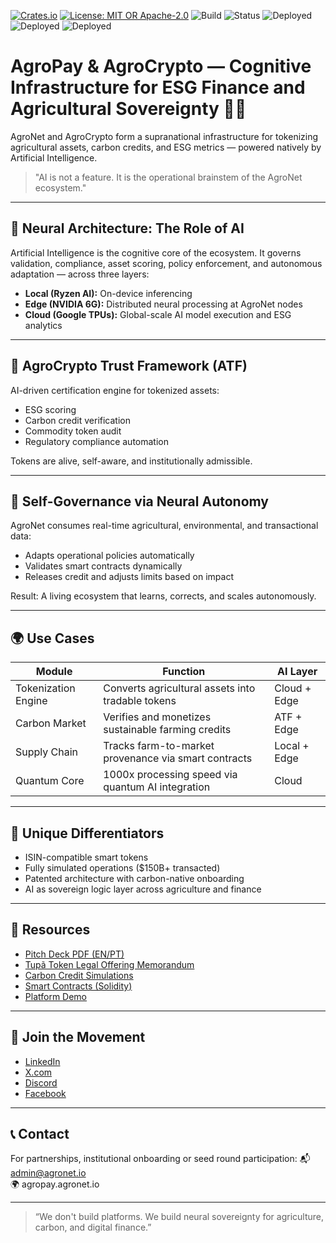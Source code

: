 
[![Crates.io](https://img.shields.io/crates/v/agrocrypto-core.svg)](https://crates.io/crates/agrocrypto-core)
[![License: MIT OR Apache-2.0](https://img.shields.io/crates/l/agrocrypto-core)](https://opensource.org/licenses)
![Build](https://img.shields.io/badge/build-passing-brightgreen)
![Status](https://img.shields.io/badge/project-Verified%20Blockchain%20Infra-orange)
![Deployed](https://img.shields.io/badge/deployed-AWS-blue)
![Deployed](https://img.shields.io/badge/deployed-Cloudflare-orange)
![Deployed](https://img.shields.io/badge/deployed-OpenAI-black)


# AgroPay & AgroCrypto — Cognitive Infrastructure for ESG Finance and Agricultural Sovereignty 🌱🧠

AgroNet and AgroCrypto form a supranational infrastructure for tokenizing agricultural assets, carbon credits, and ESG metrics — powered natively by Artificial Intelligence.

> "AI is not a feature. It is the operational brainstem of the AgroNet ecosystem."

---

## 🧠 Neural Architecture: The Role of AI

Artificial Intelligence is the cognitive core of the ecosystem. It governs validation, compliance, asset scoring, policy enforcement, and autonomous adaptation — across three layers:

- **Local (Ryzen AI):** On-device inferencing
- **Edge (NVIDIA 6G):** Distributed neural processing at AgroNet nodes
- **Cloud (Google TPUs):** Global-scale AI model execution and ESG analytics

---

## 🔐 AgroCrypto Trust Framework (ATF)

AI-driven certification engine for tokenized assets:
- ESG scoring
- Carbon credit verification
- Commodity token audit
- Regulatory compliance automation

Tokens are alive, self-aware, and institutionally admissible.

---

## 🔄 Self-Governance via Neural Autonomy

AgroNet consumes real-time agricultural, environmental, and transactional data:
- Adapts operational policies automatically
- Validates smart contracts dynamically
- Releases credit and adjusts limits based on impact

Result: A living ecosystem that learns, corrects, and scales autonomously.

---

## 🌍 Use Cases

| Module              | Function                                            | AI Layer        |
|---------------------|-----------------------------------------------------|------------------|
| Tokenization Engine | Converts agricultural assets into tradable tokens  | Cloud + Edge     |
| Carbon Market       | Verifies and monetizes sustainable farming credits | ATF + Edge       |
| Supply Chain        | Tracks farm-to-market provenance via smart contracts | Local + Edge     |
| Quantum Core        | 1000x processing speed via quantum AI integration  | Cloud            |

---

## 🧬 Unique Differentiators

- ISIN-compatible smart tokens
- Fully simulated operations ($150B+ transacted)
- Patented architecture with carbon-native onboarding
- AI as sovereign logic layer across agriculture and finance

---

## 📂 Resources

- [Pitch Deck PDF (EN/PT)](link_here)
- [Tupã Token Legal Offering Memorandum](link_here)
- [Carbon Credit Simulations](link_here)
- [Smart Contracts (Solidity)](link_here)
- [Platform Demo](link_here)

---

## 📡 Join the Movement

- [LinkedIn](https://linkedin.com/company/agronetlabs)
- [X.com](https://x.com/agrocryptolab)
- [Discord](https://discord.gg/your_invite_code)
- [Facebook](https://facebook.com/agrocryptolab)

---

## 📞 Contact

For partnerships, institutional onboarding or seed round participation:
📬 admin@agronet.io  
🌍 agropay.agronet.io

---

> “We don't build platforms. We build neural sovereignty for agriculture, carbon, and digital finance.”
